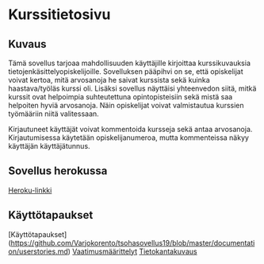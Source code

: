 # Kurssitietosivu

## Kuvaus

Tämä sovellus tarjoaa mahdollisuuden käyttäjille kirjoittaa kurssikuvauksia tietojenkäsittelyopiskelijoille.
Sovelluksen pääpihvi on se, että opiskelijat voivat kertoa, mitä arvosanoja he saivat kurssista sekä kuinka 
haastava/työläs kurssi oli. Lisäksi sovellus näyttäisi yhteenvedon siitä, mitkä kurssit ovat helpoimpia suhteutettuna opintopisteisiin sekä mistä saa helpoiten hyviä arvosanoja. Näin opiskelijat voivat valmistautua kurssien työmääriin niitä valitessaan.

Kirjautuneet käyttäjät voivat kommentoida kursseja sekä antaa arvosanoja. Kirjautumisessa käytetään opiskelijanumeroa, mutta kommenteissa näkyy käyttäjän käyttäjätunnus.

## Sovellus herokussa

[Heroku-linkki](https://matalaita.herokuapp.com/)

## Käyttötapaukset

[Käyttötapaukset] (https://github.com/Varjokorento/tsohasovellus19/blob/master/documentation/userstories.md)
[Vaatimusmäärittelyt](https://github.com/Varjokorento/tsohasovellus19/blob/master/documentation/Specifications.md)
[Tietokantakuvaus](https://github.com/Varjokorento/tsohasovellus19/blob/master/documentation/Databasestructure.md)
